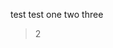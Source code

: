 test test one two three

> 2

<template>
    <p-button type="primary">Click me</p-button>
</template>

<template>
	<p-button type="primary">Click me</p-button>
</template>

<script>
export default() {
  mounted() {
    this.$notice({
        title: '提示',
        content: this.content,
        duration: 3
    })
  }
}
<script>
